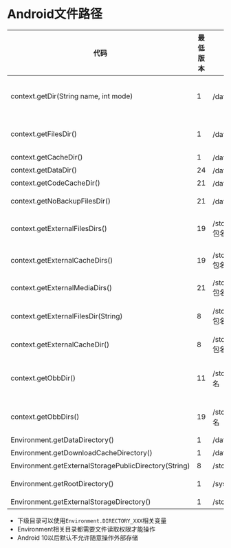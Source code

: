 # Android文件路径

| 代码                                                  | 最低版本 | 路径                                        | 说明                                                         |
| ----------------------------------------------------- | -------- | ------------------------------------------- | ------------------------------------------------------------ |
| context.getDir(String name, int mode)                 | 1        | /data/user/0/包名/app_xx                    | name:表示文件夹名称；mode:表示操作模式默认为：Context.MODE_PRIVATE |
| context.getFilesDir()                                 | 1        | /data/user/0/包名/files                     | 内部私有文件目录openFileOutput（String，int）                |
| context.getCacheDir()                                 | 1        | /data/user/0/包名/cache                     | 内部私有缓存目录                                             |
| context.getDataDir()                                  | 24       | /data/user/0/包名                           | 内部私有目录                                                 |
| context.getCodeCacheDir()                             | 21       | /data/user/0/包名/code_cache                | 返回应用代码缓存文件                                         |
| context.getNoBackupFilesDir()                         | 21       | /data/user/0/包名/no_backup                 | 类似于getFilesDir()，但这个部分内容不会被备份                |
| context.getExternalFilesDirs()                        | 19       | /storage/emulated/0/Android/data/包名/files | 返回外部文件存储目录集合，可能为空，getExternalFilesDir(String) |
| context.getExternalCacheDirs()                        | 19       | /storage/emulated/0/Android/data/包名/cache | 返回外部缓存目录集合，可能为空，getExternalCacheDir()        |
| context.getExternalMediaDirs()                        | 21       | /storage/emulated/0/Android/media/包名      | 外部媒体文件夹集合，可能为空                                 |
| context.getExternalFilesDir(String)                   | 8        | /storage/emulated/0/Android/data/包名/files | 外部私有文件目录，参数可为下一级目录可以为空；返回的值可能为空 |
| context.getExternalCacheDir()                         | 8        | /storage/emulated/0/Android/data/包名/cache | 外部私有缓存目录，可能为空                                   |
| context.getObbDir()                                   | 11       | /storage/emulated/0/Android/obb/包名        | 返回obb文件夹，通常游戏会使用这个目录，卸载APP不会删除该目录内容，返回的文件可能为空 |
| context.getObbDirs()                                  | 19       | /storage/emulated/0/Android/obb/包名        | 返回obb文件夹集合，可能为空，第一个与getObbDir值相同         |
| Environment.getDataDirectory()                        | 1        | /data                                       | 返回用户数据目录                                             |
| Environment.getDownloadCacheDirectory()               | 1        | /data/cache                                 | 外部下载或缓存目录                                           |
| Environment.getExternalStoragePublicDirectory(String) | 8        | /storage/emulated/0/xx                      | 指定类型的外部存储目录                                       |
| Environment.getRootDirectory()                        | 1        | /system                                     | 返回系统分区目录，始终只读                                   |
| Environment.getExternalStorageDirectory()             | 1        | /storage/emulated/0                         | 外部存储根目录                                               |

* 下级目录可以使用`Environment.DIRECTORY_XXX`相关变量
* Environment相关目录都需要文件读取权限才能操作
* Android 10以后默认不允许随意操作外部存储